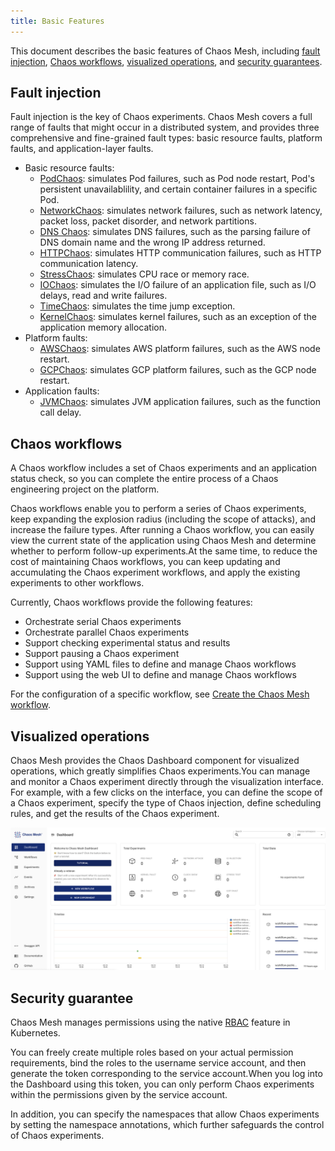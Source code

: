 ```yaml
---
title: Basic Features
---
```


This document describes the basic features of Chaos Mesh, including [fault injection](#fault-injection), [Chaos workflows](#chaos-workflows), [visualized operations](#visualized-operations), and [security guarantees](#security-guarantees).

## Fault injection

Fault injection is the key of Chaos experiments. Chaos Mesh covers a full range of faults that might occur in a distributed system, and provides three comprehensive and fine-grained fault types: basic resource faults, platform faults, and application-layer faults.

- Basic resource faults:
  - [PodChaos](simulate-pod-chaos-on-kubernetes.md): simulates Pod failures, such as Pod node restart, Pod's persistent unavailablility, and certain container failures in a specific Pod.
  - [NetworkChaos](simulate-network-chaos-on-kubernetes.md): simulates network failures, such as network latency, packet loss, packet disorder, and network partitions.
  - [DNS Chaos](simulate-dns-chaos-on-kubernetes.md): simulates DNS failures, such as the parsing failure of DNS domain name and the wrong IP address returned.
  - [HTTPChaos](simulate-http-chaos-on-kubernetes.md): simulates HTTP communication failures, such as HTTP communication latency.
  - [StressChaos](simulate-heavy-stress-on-kubernetes.md): simulates CPU race or memory race.
  - [IOChaos](simulate-io-chaos-on-kubernetes.md): simulates the I/O failure of an application file, such as I/O delays, read and write failures.
  - [TimeChaos](simulate-time-chaos-on-kubernetes.md): simulates the time jump exception.
  - [KernelChaos](simulate-kernel-chaos-on-kubernetes.md): simulates kernel failures, such as an exception of the application memory allocation.
- Platform faults:
  - [AWSChaos](simulate-aws-chaos.md): simulates AWS platform failures, such as the AWS node restart.
  - [GCPChaos](simulate-gcp-chaos.md): simulates GCP platform failures, such as the GCP node restart.
- Application faults:
  - [JVMChaos](simulate-jvm-application-chaos.md): simulates JVM application failures, such as the function call delay.

## Chaos workflows

A Chaos workflow includes a set of Chaos experiments and an application status check, so you can complete the entire process of a Chaos engineering project on the platform.

Chaos workflows enable you to perform a series of Chaos experiments, keep expanding the explosion radius (including the scope of attacks), and increase the failure types. After running a Chaos workflow, you can easily view the current state of the application using Chaos Mesh and determine whether to perform follow-up experiments.At the same time, to reduce the cost of maintaining Chaos workflows, you can keep updating and accumulating the Chaos experiment workflows, and apply the existing experiments to other workflows.

Currently, Chaos workflows provide the following features:

- Orchestrate serial Chaos experiments
- Orchestrate parallel Chaos experiments
- Support checking experimental status and results
- Support pausing a Chaos experiment
- Support using YAML files to define and manage Chaos workflows
- Support using the web UI to define and manage Chaos workflows

For the configuration of a specific workflow, see [ Create the Chaos Mesh workflow](create-chaos-mesh-workflow.md).

## Visualized operations

Chaos Mesh provides the Chaos Dashboard component for visualized operations, which greatly simplifies Chaos experiments.You can manage and monitor a Chaos experiment directly through the visualization interface. For example, with a few clicks on the interface, you can define the scope of a Chaos experiment, specify the type of Chaos injection, define scheduling rules, and get the results of the Chaos experiment.

![Chaos workflow](img/dashboard-overview.png)

## Security guarantee

Chaos Mesh manages permissions using the native [RBAC](https://kubernetes.io/docs/reference/access-authn-authz/rbac/) feature in Kubernetes.

You can freely create multiple roles based on your actual permission requirements, bind the roles to the username service account, and then generate the token corresponding to the service account.When you log into the Dashboard using this token, you can only perform Chaos experiments within the permissions given by the service account.

In addition, you can specify the namespaces that allow Chaos experiments by setting the namespace annotations, which further safeguards the control of Chaos experiments.
